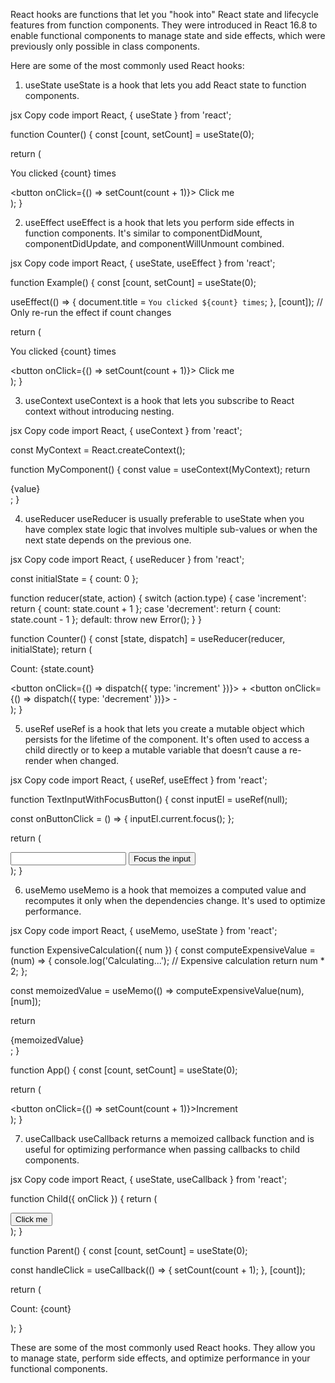 React hooks are functions that let you "hook into" React state and lifecycle features from function components. They were introduced in React 16.8 to enable functional components to manage state and side effects, which were previously only possible in class components.

Here are some of the most commonly used React hooks:


1. useState
useState is a hook that lets you add React state to function components.

jsx
Copy code
import React, { useState } from 'react';

function Counter() {
  const [count, setCount] = useState(0);

  return (
    <div>
      <p>You clicked {count} times</p>
      <button onClick={() => setCount(count + 1)}>
        Click me
      </button>
    </div>
  );
}



2. useEffect
useEffect is a hook that lets you perform side effects in function components. It's similar to componentDidMount, componentDidUpdate, and componentWillUnmount combined.

jsx
Copy code
import React, { useState, useEffect } from 'react';

function Example() {
  const [count, setCount] = useState(0);

  useEffect(() => {
    document.title = `You clicked ${count} times`;
  }, [count]); // Only re-run the effect if count changes

  return (
    <div>
      <p>You clicked {count} times</p>
      <button onClick={() => setCount(count + 1)}>
        Click me
      </button>
    </div>
  );
}



3. useContext
useContext is a hook that lets you subscribe to React context without introducing nesting.

jsx
Copy code
import React, { useContext } from 'react';

const MyContext = React.createContext();

function MyComponent() {
  const value = useContext(MyContext);
  return <div>{value}</div>;
}



4. useReducer
useReducer is usually preferable to useState when you have complex state logic that involves multiple sub-values or when the next state depends on the previous one.

jsx
Copy code
import React, { useReducer } from 'react';

const initialState = { count: 0 };

function reducer(state, action) {
  switch (action.type) {
    case 'increment':
      return { count: state.count + 1 };
    case 'decrement':
      return { count: state.count - 1 };
    default:
      throw new Error();
  }
}

function Counter() {
  const [state, dispatch] = useReducer(reducer, initialState);
  return (
    <div>
      <p>Count: {state.count}</p>
      <button onClick={() => dispatch({ type: 'increment' })}>
        +
      </button>
      <button onClick={() => dispatch({ type: 'decrement' })}>
        -
      </button>
    </div>
  );
}




5. useRef
useRef is a hook that lets you create a mutable object which persists for the lifetime of the component. It's often used to access a child directly or to keep a mutable variable that doesn’t cause a re-render when changed.

jsx
Copy code
import React, { useRef, useEffect } from 'react';

function TextInputWithFocusButton() {
  const inputEl = useRef(null);

  const onButtonClick = () => {
    inputEl.current.focus();
  };

  return (
    <div>
      <input ref={inputEl} type="text" />
      <button onClick={onButtonClick}>Focus the input</button>
    </div>
  );
}




6. useMemo
useMemo is a hook that memoizes a computed value and recomputes it only when the dependencies change. It's used to optimize performance.

jsx
Copy code
import React, { useMemo, useState } from 'react';

function ExpensiveCalculation({ num }) {
  const computeExpensiveValue = (num) => {
    console.log('Calculating...');
    // Expensive calculation
    return num * 2;
  };

  const memoizedValue = useMemo(() => computeExpensiveValue(num), [num]);

  return <div>{memoizedValue}</div>;
}

function App() {
  const [count, setCount] = useState(0);

  return (
    <div>
      <ExpensiveCalculation num={count} />
      <button onClick={() => setCount(count + 1)}>Increment</button>
    </div>
  );
}



7. useCallback
useCallback returns a memoized callback function and is useful for optimizing performance when passing callbacks to child components.

jsx
Copy code
import React, { useState, useCallback } from 'react';

function Child({ onClick }) {
  return (
    <div>
      <button onClick={onClick}>Click me</button>
    </div>
  );
}

function Parent() {
  const [count, setCount] = useState(0);

  const handleClick = useCallback(() => {
    setCount(count + 1);
  }, [count]);

  return (
    <div>
      <Child onClick={handleClick} />
      <p>Count: {count}</p>
    </div>
  );
}


These are some of the most commonly used React hooks. They allow you to manage state, perform side effects, and optimize performance in your functional components.